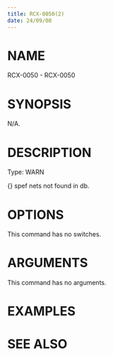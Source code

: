 ```yaml
---
title: RCX-0050(2)
date: 24/09/08
---
```


# NAME

RCX-0050 - RCX-0050

# SYNOPSIS

N/A.

# DESCRIPTION

Type: WARN

{} spef nets not found in db.

# OPTIONS

This command has no switches.

# ARGUMENTS

This command has no arguments.

# EXAMPLES

# SEE ALSO
